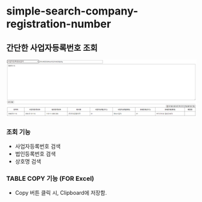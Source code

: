 # simple-search-company-registration-number
## 간단한 사업자등록번호 조회

![기본 화면](image.png)

### 조회 기능

- 사업자등록번호 검색
- 법인등록번호 검색
- 상호명 검색

### TABLE COPY 기능 (FOR Excel)

 - Copy 버튼 클릭 시, Clipboard에 저장함.